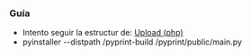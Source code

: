 ### Guía
- Intento seguir la estructur de: 
    [Upload (php)](https://github.com/eacevedof/prj_upload/tree/master/backend/php)
- pyinstaller --distpath /pyprint-build /pyprint/public/main.py